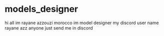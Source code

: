 # models_designer
hi all im rayane azzouzi morocco im model designer my discord user name rayane azz
anyone just send me in discord
